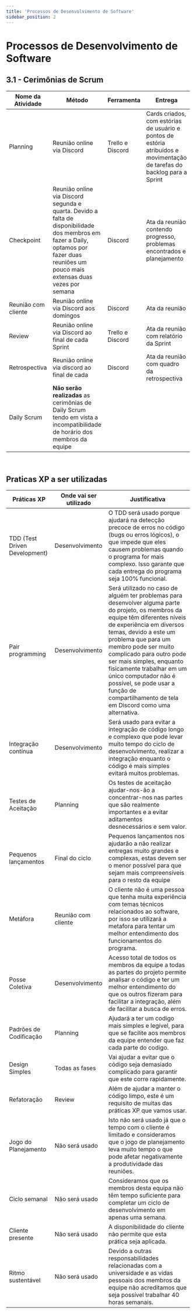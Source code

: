 ```yaml
---
title: 'Processos de Desenvolvimento de Software'
sidebar_position: 2 
---
```


# Processos de Desenvolvimento de Software

## 3.1 - Cerimônias de Scrum

| Nome da Atividade | Método | Ferramenta | Entrega |
|-------------|-------------|-------------|-------------|
| Planning | Reunião online via Discord| Trello e Discord | Cards criados, com estórias de usuário e pontos de estória atribuídos e movimentação de tarefas do backlog para a Sprint |
| Checkpoint| Reunião online via Discord segunda e quarta. Devido a falta de disponibilidade dos membros em fazer a Daily, optamos por fazer duas reuniões um pouco mais extensas duas vezes por semana | Discord| Ata da reunião contendo progresso, problemas encontrados e planejamento |
| Reunião com cliente| Reunião online via Discord aos domingos | Discord | Ata da reunião |
| Review| Reunião online via Discord ao final de cada Sprint | Trello e Discord | Ata da reunião com relatório da Sprint |
| Retrospectiva| Reunião online via discord ao final de cada | Discord | Ata da reunião com quadro da retrospectiva |
| Daily Scrum | **Não serão realizadas** as cerimônias de Daily Scrum tendo em vista a incompatibilidade de horário dos membros da equipe |

<br/>

## Praticas XP a ser utilizadas

| Práticas XP      | Onde vai ser utilizado | Justificativa |
| ----------- | ----------- |-----------|
| TDD (Test Driven Development)      | Desenvolvimento       | O TDD será usado porque ajudará na detecção precoce de erros no código (bugs ou erros lógicos), o que impede que eles causem problemas quando o programa for mais complexo. Isso garante que cada entrega do programa seja 100% funcional. |
| Pair programming   | Desenvolvimento        | Será utilizado no caso de alguém ter problemas para desenvolver alguma parte do projeto, os membros da equipe têm diferentes níveis de experiência em diversos temas, devido a este um problema que para um membro pode ser muito complicado para outro pode ser mais simples, enquanto fisicamente trabalhar em um único computador não é possível, se pode usar a função de compartilhamento de tela em Discord como uma alternativa. |
| Integração contínua   | Desenvolvimento        | Será usado para evitar a integração de código longo e complexo que pode levar muito tempo do ciclo de desenvolvimento, realizar a integração enquanto o código é mais simples evitará muitos problemas. |
| Testes de Aceitação   | Planning        | Os testes de aceitação ajudar-nos-ão a concentrar-nos nas partes que são realmente importantes e a evitar aditamentos desnecessários e sem valor. |
| Pequenos lançamentos   | Final do ciclo        | Pequenos lançamentos nos ajudarão a não realizar entregas muito grandes e complexas, estas devem ser o menor possível para que sejam mais compreensíveis para o resto da equipe |
| Metáfora   | Reunião com cliente        | O cliente não é uma pessoa que tenha muita experiência com temas técnicos relacionados ao software, por isso se utilizará a metafora para tentar um melhor entendimento dos funcionamentos do programa. |
| Posse Coletiva   | Desenvolvimento        | Acesso total de todos os membros da equipe a todas as partes do projeto permite analisar o código e ter um melhor entendimento do que os outros fizeram para facilitar a integração, além de facilitar a busca de erros. |
| Padrões de Codificação   | Planning        | Ajudará a ter um codigo mais simples e legível, para que se facilite aos membros da equipe entender que faz cada parte do codigo.  |
| Design Simples   | Todas as fases        | Vai ajudar a evitar que o código seja demasiado complicado para garantir que este corre rapidamente. |
| Refatoração   | Review        | Além de ajudar a manter o código limpo, este é um requisito de muitas das práticas XP que vamos usar. |
| Jogo do Planejamento   | Não será usado        | Isto não será usado já que o tempo com o cliente é limitado e consideramos que o jogo de planejamento leva muito tempo o que pode afetar negativamente a produtividade das reuniões. |
| Ciclo semanal   | Não será usado        | Consideramos que os membros desta equipa não têm tempo suficiente para completar um ciclo de desenvolvimento em apenas uma semana. |
| Cliente presente   | Não será usado        | A disponibilidade do cliente não permite que esta prática seja aplicada. |
| Ritmo sustentável   | Não será usado        | Devido a outras responsabilidades relacionadas com a universidade e as vidas pessoais dos membros da equipe não acreditamos que seja possível trabalhar 40 horas semanais. |